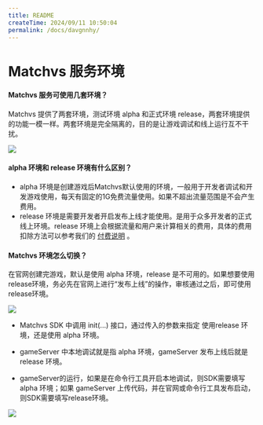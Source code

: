 ```yaml
---
title: README
createTime: 2024/09/11 10:50:04
permalink: /docs/davgnnhy/
---
```

# Matchvs 服务环境
#### Matchvs 服务可使用几套环境？
Matchvs 提供了两套环境，测试环境 alpha 和正式环境 release，两套环境提供的功能一模一样。两套环境是完全隔离的，目的是让游戏调试和线上运行互不干扰。

![](http://imgs.matchvs.com/static/alphaRelease.png)

#### alpha 环境和 release 环境有什么区别？

- alpha 环境是创建游戏后Matchvs默认使用的环境，一般用于开发者调试和开发游戏使用，每天有固定的1G免费流量使用。如果不超出流量范围是不会产生费用。
- release 环境是需要开发者开启发布上线才能使用。是用于众多开发者的正式线上环境。release 环境上会根据流量和用户来计算相关的费用，具体的费用扣除方法可以参考我们的 [付费说明](../PaymentHelp) 。

#### Matchvs 环境怎么切换？

在官网创建完游戏，默认是使用 alpha 环境，release 是不可用的。如果想要使用release环境，务必先在官网上进行“发布上线”的操作，审核通过之后，即可使用release环境。

![](http://imgs.matchvs.com/static/2_4.png)

- Matchvs SDK 中调用 init(...) 接口，通过传入的参数来指定 使用release 环境，还是使用 alpha 环境。

- gameServer 中本地调试就是指 alpha 环境，gameServer 发布上线后就是 release 环境。

- gameServer的运行，如果是在命令行工具开启本地调试，则SDK需要填写 alpha 环境；如果 gameServer 上传代码，并在官网或命令行工具发布启动，则SDK需要填写release环境。

![](http://imgs.matchvs.com/static/alphaRelease2.png)
